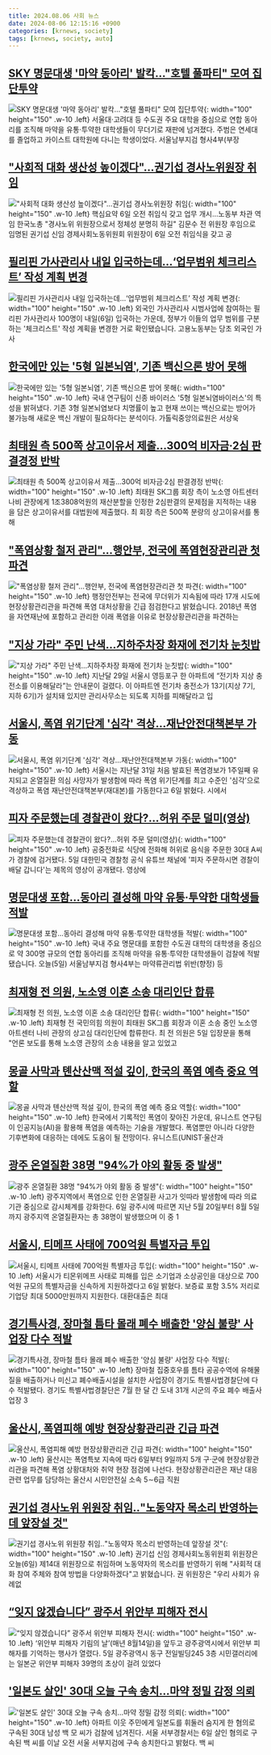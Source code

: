 ```yaml
---
title: 2024.08.06 사회 뉴스
date: 2024-08-06 12:15:16 +0900
categories: [krnews, society]
tags: [krnews, society, auto]
---
```

## [SKY 명문대생 '마약 동아리' 발칵…"호텔 풀파티" 모여 집단투약](https://n.news.naver.com/mnews/article/025/0003377883)

![SKY 명문대생 '마약 동아리' 발칵…"호텔 풀파티" 모여 집단투약](https://mimgnews.pstatic.net/image/origin/025/2024/08/05/3377883.jpg?type=nf220_150){: width="100" height="150" .w-10 .left}
서울대·고려대 등 수도권 주요 대학을 중심으로 연합 동아리를 조직해 마약을 유통·투약한 대학생들이 무더기로 재판에 넘겨졌다. 주범은 연세대를 졸업하고 카이스트 대학원에 다니는 학생이었다. 서울남부지검 형사4부(부장

## ["사회적 대화 생산성 높이겠다"…권기섭 경사노위원장 취임](https://n.news.naver.com/mnews/article/079/0003925082)

!["사회적 대화 생산성 높이겠다"…권기섭 경사노위원장 취임](https://mimgnews.pstatic.net/image/origin/079/2024/08/06/3925082.jpg?type=nf220_150){: width="100" height="150" .w-10 .left}
핵심요약 6일 오전 취임식 갖고 업무 개시…노동부 차관 역임 한국노총 "경사노위 위원장으로서 정체성 분명히 하길" 김문수 전 위원장 후임으로 임명된 권기섭 신임 경제사회노동위원회 위원장이 6일 오전 취임식을 갖고 공

## [필리핀 가사관리사 내일 입국하는데…‘업무범위 체크리스트’ 작성 계획 변경](https://n.news.naver.com/mnews/article/056/0011775346)

![필리핀 가사관리사 내일 입국하는데…‘업무범위 체크리스트’ 작성 계획 변경](https://mimgnews.pstatic.net/image/origin/056/2024/08/05/11775346.jpg?type=nf220_150){: width="100" height="150" .w-10 .left}
외국인 가사관리사 시범사업에 참여하는 필리핀 가사관리사 100명이 내일(6일) 입국하는 가운데, 정부가 이들의 업무 범위를 구분하는 '체크리스트' 작성 계획을 변경한 거로 확인됐습니다. 고용노동부는 당초 외국인 가사

## [한국에만 있는 '5형 일본뇌염', 기존 백신으론 방어 못해](https://n.news.naver.com/mnews/article/584/0000028176)

![한국에만 있는 '5형 일본뇌염', 기존 백신으론 방어 못해](https://mimgnews.pstatic.net/image/origin/584/2024/08/05/28176.jpg?type=nf220_150){: width="100" height="150" .w-10 .left}
국내 연구팀이 신종 바이러스 '5형 일본뇌염바이러스'의 특성을 밝혀냈다. 기존 3형 일본뇌염보다 치명률이 높고 현재 쓰이는 백신으로는 방어가 불가능해 새로운 백신 개발이 필요하다는 분석이다. 가톨릭중앙의료원은 서상욱

## [최태원 측 500쪽 상고이유서 제출…300억 비자금·2심 판결경정 반박](https://n.news.naver.com/mnews/article/277/0005455465)

![최태원 측 500쪽 상고이유서 제출…300억 비자금·2심 판결경정 반박](https://mimgnews.pstatic.net/image/origin/277/2024/08/06/5455465.jpg?type=nf220_150){: width="100" height="150" .w-10 .left}
최태원 SK그룹 회장 측이 노소영 아트센터 나비 관장에게 1조3808억원의 재산분할을 인정한 2심판결의 문제점을 지적하는 내용을 담은 상고이유서를 대법원에 제출했다. 최 회장 측은 500쪽 분량의 상고이유서를 통해

## ["폭염상황 철저 관리"…행안부, 전국에 폭염현장관리관 첫 파견](https://n.news.naver.com/mnews/article/055/0001178820)

!["폭염상황 철저 관리"…행안부, 전국에 폭염현장관리관 첫 파견](https://mimgnews.pstatic.net/image/origin/055/2024/08/05/1178820.jpg?type=nf220_150){: width="100" height="150" .w-10 .left}
행정안전부는 전국에 무더위가 지속됨에 따라 17개 시도에 현장상황관리관을 파견해 폭염 대처상황을 긴급 점검한다고 밝혔습니다. 2018년 폭염을 자연재난에 포함하고 관리한 이래 폭염을 이유로 현장상황관리관을 파견하는

## ["지상 가라" 주민 난색…지하주차장 화재에 전기차 눈칫밥](https://n.news.naver.com/mnews/article/025/0003378091)

!["지상 가라" 주민 난색…지하주차장 화재에 전기차 눈칫밥](https://mimgnews.pstatic.net/image/origin/025/2024/08/06/3378091.jpg?type=nf220_150){: width="100" height="150" .w-10 .left}
지난달 29일 서울시 영등포구 한 아파트에 “전기차 지상 충전소를 이용해달라”는 안내문이 걸렸다. 이 아파트엔 전기차 충전소가 13기(지상 7기, 지하 6기)가 설치돼 있지만 관리사무소는 되도록 지하를 피해달라고 입

## [서울시, 폭염 위기단계 '심각' 격상…재난안전대책본부 가동](https://n.news.naver.com/mnews/article/001/0014857491)

![서울시, 폭염 위기단계 '심각' 격상…재난안전대책본부 가동](https://mimgnews.pstatic.net/image/origin/001/2024/08/06/14857491.jpg?type=nf220_150){: width="100" height="150" .w-10 .left}
서울시는 지난달 31일 처음 발효된 폭염경보가 1주일째 유지되고 온열질환 의심 사망자가 발생함에 따라 폭염 위기단계를 최고 수준인 '심각'으로 격상하고 폭염 재난안전대책본부(재대본)를 가동한다고 6일 밝혔다. 시에서

## [피자 주문했는데 경찰관이 왔다?…허위 주문 덜미(영상)](https://n.news.naver.com/mnews/article/003/0012711401)

![피자 주문했는데 경찰관이 왔다?…허위 주문 덜미(영상)](https://mimgnews.pstatic.net/image/origin/003/2024/08/06/12711401.jpg?type=nf220_150){: width="100" height="150" .w-10 .left}
공중전화로 식당에 전화해 허위로 음식을 주문한 30대 A씨가 경찰에 검거됐다. 5일 대한민국 경찰청 공식 유튜브 채널에 '피자 주문하시면 경찰이 배달 갑니다'는 제목의 영상이 공개됐다. 영상에

## [명문대생 포함…동아리 결성해 마약 유통·투약한 대학생들 적발](https://n.news.naver.com/mnews/article/437/0000404793)

![명문대생 포함…동아리 결성해 마약 유통·투약한 대학생들 적발](https://mimgnews.pstatic.net/image/origin/437/2024/08/05/404793.jpg?type=nf220_150){: width="100" height="150" .w-10 .left}
국내 주요 명문대를 포함한 수도권 대학의 대학생을 중심으로 약 300명 규모의 연합 동아리를 조직해 마약을 유통·투약한 대학생들이 검찰에 적발됐습니다. 오늘(5일) 서울남부지검 형사4부는 마약류관리법 위반(향정) 등

## [최재형 전 의원, 노소영 이혼 소송 대리인단 합류](https://n.news.naver.com/mnews/article/003/0012710792)

![최재형 전 의원, 노소영 이혼 소송 대리인단 합류](https://mimgnews.pstatic.net/image/origin/003/2024/08/05/12710792.jpg?type=nf220_150){: width="100" height="150" .w-10 .left}
최재형 전 국민의힘 의원이 최태원 SK그룹 회장과 이혼 소송 중인 노소영 아트센터 나비 관장의 상고심 대리인단에 합류한다. 최 전 의원은 5일 입장문을 통해 "언론 보도를 통해 노소영 관장의 소송 내용을 알고 있었고

## [몽골 사막과 톈산산맥 적설 깊이, 한국의 폭염 예측 중요 역할](https://n.news.naver.com/mnews/article/011/0004376454)

![몽골 사막과 톈산산맥 적설 깊이, 한국의 폭염 예측 중요 역할](https://mimgnews.pstatic.net/image/origin/011/2024/08/06/4376454.jpg?type=nf220_150){: width="100" height="150" .w-10 .left}
한국에서 기록적인 폭염이 잦아진 가운데, 유니스트 연구팀이 인공지능(AI)을 활용해 폭염을 예측하는 기술을 개발했다. 폭염뿐만 아니라 다양한 기후변화에 대응하는 데에도 도움이 될 전망이다. 유니스트(UNIST·울산과

## [광주 온열질환 38명 "94%가 야외 활동 중 발생"](https://n.news.naver.com/mnews/article/003/0012712387)

![광주 온열질환 38명 "94%가 야외 활동 중 발생"](https://mimgnews.pstatic.net/image/origin/003/2024/08/06/12712387.jpg?type=nf220_150){: width="100" height="150" .w-10 .left}
광주지역에서 폭염으로 인한 온열질환 사고가 잇따라 발생함에 따라 의료기관 중심으로 감시체계를 강화한다. 6일 광주시에 따르면 지난 5월 20일부터 8월 5일까지 광주지역 온열질환자는 총 38명이 발생했으며 이 중 1

## [서울시, 티메프 사태에 700억원 특별자금 투입](https://n.news.naver.com/mnews/article/016/0002345940)

![서울시, 티메프 사태에 700억원 특별자금 투입](https://mimgnews.pstatic.net/image/origin/016/2024/08/06/2345940.jpg?type=nf220_150){: width="100" height="150" .w-10 .left}
서울시가 티몬위메프 사태로 피해를 입은 소기업과 소상공인을 대상으로 700억원 규모의 특별자금을 신속하게 지원하겠다고 6일 밝혔다. 보증료 포함 3.5% 저리로 기업당 최대 5000만원까지 지원한다. 대환대출은 최대

## [경기특사경, 장마철 틈타 몰래 폐수 배출한 '양심 불량' 사업장 다수 적발](https://n.news.naver.com/mnews/article/469/0000816269)

![경기특사경, 장마철 틈타 몰래 폐수 배출한 '양심 불량' 사업장 다수 적발](https://mimgnews.pstatic.net/image/origin/469/2024/08/06/816269.jpg?type=nf220_150){: width="100" height="150" .w-10 .left}
장마철 집중호우를 틈타 공공수역에 유해물질을 배출하거나 미신고 폐수배출시설을 설치한 사업장이 경기도 특별사법경찰단에 다수 적발됐다. 경기도 특별사법경찰단은 7월 한 달 간 도내 31개 시군의 주요 폐수 배출사업장 3

## [울산시, 폭염피해 예방 현장상황관리관 긴급 파견](https://n.news.naver.com/mnews/article/277/0005455545)

![울산시, 폭염피해 예방 현장상황관리관 긴급 파견](https://mimgnews.pstatic.net/image/origin/277/2024/08/06/5455545.jpg?type=nf220_150){: width="100" height="150" .w-10 .left}
울산시는 폭염특보 지속에 따라 6일부터 9일까지 5개 구·군에 현장상황관리관을 파견해 폭염 상황대처와 취약 현장 점검에 나선다. 현장상황관리관은 재난 대응 관련 업무를 담당하는 울산시 시민안전실 소속 5∼6급 직원

## [권기섭 경사노위 위원장 취임‥"노동약자 목소리 반영하는데 앞장설 것"](https://n.news.naver.com/mnews/article/214/0001366111)

![권기섭 경사노위 위원장 취임‥"노동약자 목소리 반영하는데 앞장설 것"](https://mimgnews.pstatic.net/image/origin/214/2024/08/06/1366111.jpg?type=nf220_150){: width="100" height="150" .w-10 .left}
권기섭 신임 경제사회노동위원회 위원장은 오늘(6일) 제14대 위원장으로 취임하며 노동약자의 목소리를 반영하기 위해 "사회적 대화 참여 주체와 참여 방법을 다양화하겠다"고 밝혔습니다. 권 위원장은 "우리 사회가 유례없

## [“잊지 않겠습니다” 광주서 위안부 피해자 전시](https://n.news.naver.com/mnews/article/028/0002701382)

![“잊지 않겠습니다” 광주서 위안부 피해자 전시](https://mimgnews.pstatic.net/image/origin/028/2024/08/05/2701382.jpg?type=nf220_150){: width="100" height="150" .w-10 .left}
‘위안부 피해자 기림의 날’(매년 8월14일)을 앞두고 광주광역시에서 위안부 피해자를 기억하는 행사가 열렸다. 5일 광주광역시 동구 전일빌딩245 3층 시민갤러리에는 일본군 위안부 피해자 39명의 초상이 걸려 있었다

## ['일본도 살인' 30대 오늘 구속 송치…마약 정밀 감정 의뢰](https://n.news.naver.com/mnews/article/421/0007712217)

!['일본도 살인' 30대 오늘 구속 송치…마약 정밀 감정 의뢰](https://mimgnews.pstatic.net/image/origin/421/2024/08/06/7712217.jpg?type=nf220_150){: width="100" height="150" .w-10 .left}
아파트 이웃 주민에게 일본도를 휘둘러 숨지게 한 혐의로 구속된 30대 남성 백 모 씨가 검찰에 넘겨진다. 서울 서부경찰서는 6일 살인 혐의로 구속된 백 씨를 이날 오전 서울 서부지검에 구속 송치한다고 밝혔다. 백 씨

